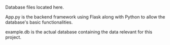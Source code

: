 Database files located here.

App.py is the backend framework using Flask along with Python to allow the database's basic functionalities.

example.db is the actual database containing the data relevant for this project.
